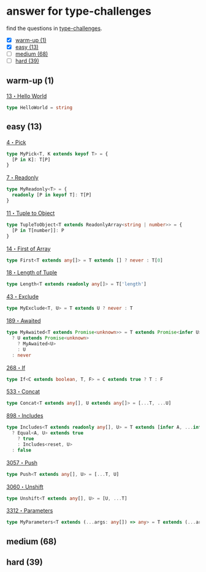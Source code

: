 # answer for type-challenges

find the questions in [type-challenges][challenges].

* [x] [warm-up (1)](#warm-up (1))
* [x] [easy (13)](#easy (13))
* [ ] [medium (68)](#medium (68))
* [ ] [hard (39)](#hard (39))

## warm-up (1)

[13・Hello World][13]
```ts
type HelloWorld = string
```

## easy (13)

[4・Pick][4]
```ts
type MyPick<T, K extends keyof T> = {
  [P in K]: T[P]
}
```

[7・Readonly][7]
```ts
type MyReadonly<T> = {
  readonly [P in keyof T]: T[P]
}
```

[11・Tuple to Object][11]
```ts
type TupleToObject<T extends ReadonlyArray<string | number>> = {
  [P in T[number]]: P
}
```

[14・First of Array][14]
```ts
type First<T extends any[]> = T extends [] ? never : T[0]
```

[18・Length of Tuple][18]
```ts
type Length<T extends readonly any[]> = T['length']
```

[43・Exclude][43]
```ts
type MyExclude<T, U> = T extends U ? never : T
```

[189・Awaited][189]
```ts
type MyAwaited<T extends Promise<unknown>> = T extends Promise<infer U>
  ? U extends Promise<unknown>
    ? MyAwaited<U>
    : U
  : never

```
[268・If][268]
```ts
type If<C extends boolean, T, F> = C extends true ? T : F
```

[533・Concat][533]
```ts
type Concat<T extends any[], U extends any[]> = [...T, ...U]
```

[898・Includes][898]
```ts
type Includes<T extends readonly any[], U> = T extends [infer A, ...infer reset] 
  ? Equal<A, U> extends true
    ? true
    : Includes<reset, U>
  : false
```

[3057・Push][3057]
```ts
type Push<T extends any[], U> = [...T, U]
```

[3060・Unshift][3060]
```ts
type Unshift<T extends any[], U> = [U, ...T]
```

[3312・Parameters][3312]
```ts
type MyParameters<T extends (...args: any[]) => any> = T extends (...args: infer P) => any ? P : never
```

## medium (68)

## hard (39)


[challenges]: https://github.com/type-challenges/type-challenges
[4]: https://github.com/type-challenges/type-challenges/blob/main/questions/00004-easy-pick/README.md
[7]: https://github.com/type-challenges/type-challenges/blob/main/questions/00007-easy-readonly/README.md
[11]: https://github.com/type-challenges/type-challenges/blob/main/questions/00011-easy-tuple-to-object/README.md
[13]: https://github.com/type-challenges/type-challenges/blob/main/questions/00013-warm-hello-world/README.md
[14]: https://github.com/type-challenges/type-challenges/blob/main/questions/00014-easy-first/README.md
[18]: https://github.com/type-challenges/type-challenges/blob/main/questions/00018-easy-tuple-length/README.md
[43]: https://github.com/type-challenges/type-challenges/blob/main/questions/00043-easy-exclude/README.md
[189]: https://github.com/type-challenges/type-challenges/blob/main/questions/00189-easy-awaited/README.md
[268]: https://github.com/type-challenges/type-challenges/blob/main/questions/00268-easy-if/README.md
[533]: https://github.com/type-challenges/type-challenges/blob/main/questions/00533-easy-concat/README.md
[898]: https://github.com/type-challenges/type-challenges/blob/main/questions/00898-easy-includes/README.md
[3057]: https://github.com/type-challenges/type-challenges/blob/main/questions/03057-easy-push/README.md
[3060]: https://github.com/type-challenges/type-challenges/blob/main/questions/03060-easy-unshift/README.md
[3312]: https://github.com/type-challenges/type-challenges/blob/main/questions/03312-easy-parameters/README.md`